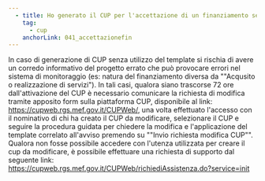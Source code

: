 ```yaml
---
  - title: Ho generato il CUP per l'accettazione di un finanziamento senza utilizzare il template indicato nell'avviso: come posso sanare la situazione per evitare che il mio progetto venga scartato?
    tag:
      - cup
    anchorLink: 041_accettazionefin
---
```


In caso di generazione di CUP senza utilizzo del template si rischia di avere un corredo informativo del progetto errato che può provocare errori nel sistema di monitoraggio (es: natura del finanziamento diversa da ""Acqusito o realizzazione di servizi"). In tali casi, qualora siano trascorse 72 ore dall'attivazione del CUP è necessario comunicare la richiesta di modifica tramite apposito form sulla piattaforma CUP, disponibile al link: https://cupweb.rgs.mef.gov.it/CUPWeb/, una volta effettuato l'accesso con il nominativo di chi ha creato il CUP da modificare, selezionare il CUP e seguire la procedura guidata per chiedere la modifica e l'applicazione del template correlato all'avviso premendo su ""Invio richiesta modifica CUP"".
Qualora non fosse possibile accedere con l'utenza utilizzata per creare il cup da modificare, è possibile effettuare una richiesta di supporto dal seguente link: https://cupweb.rgs.mef.gov.it/CUPWeb/richiediAssistenza.do?service=init
